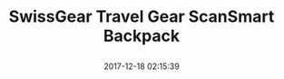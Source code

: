 ---
title: > #shorten me
  SwissGear Travel Gear ScanSmart Backpack
name: >
  SwissGear Travel Gear ScanSmart Backpack
date: "2017-12-18 02:15:39"
buy_now: "https://www.amazon.com/SwissGear-Travel-Gear-ScanSmart-Backpack/dp/B007R6JPC4?psc=1&SubscriptionId=AKIAIA5RBQIWQVTCUEUQ&tag=coldcutdeals-20&linkCode=xm2&camp=2025&creative=165953&creativeASIN=B007R6JPC4"
description_markdown: >-

  - 18.5 x 13.5 x 9.0 inches (Height x Width x Depth)

  - Durable 1200D polyester

  - Lay-flat design helps speed through airport security

  - Laptop-only compartment designed to fit most portable computers up to 17 inches. Inner laptop sleeve recommended for extra protection.

  - Since the backpack is oversized, it fits adults and large children best.


tweet_id_str: "942579078208647168"
price: "$130.00"
list_price: "$130.00"
deal_price: "$54.99"
you_save: "$75.01 (58%)"
asin: "B007R6JPC4"
image: "https://images-na.ssl-images-amazon.com/images/I/51iKhHuD2iL.jpg"
---